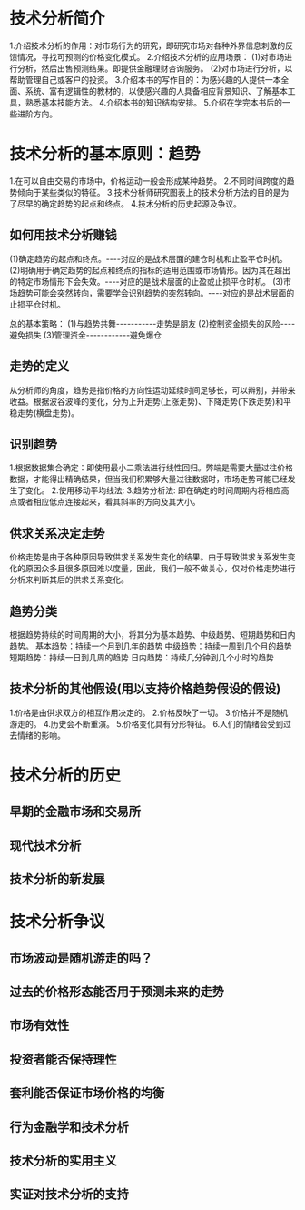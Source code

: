 # 技术分析简介
1.介绍技术分析的作用：对市场行为的研究，即研究市场对各种外界信息刺激的反馈情况，寻找可预测的价格变化模式。
2.介绍技术分析的应用场景：
  (1)对市场进行分析，然后出售预测结果。即提供金融理财咨询服务。
  (2)对市场进行分析，以帮助管理自己或客户的投资。
3.介绍本书的写作目的：为感兴趣的人提供一本全面、系统、富有逻辑性的教材的，以使感兴趣的人具备相应背景知识、了解基本工具，熟悉基本技能方法。
4.介绍本书的知识结构安排。
5.介绍在学完本书后的一些进阶方向。

# 技术分析的基本原则：趋势
1.在可以自由交易的市场中，价格运动一般会形成某种趋势。
2.不同时间跨度的趋势倾向于某些类似的特征。
3.技术分析师研究图表上的技术分析方法的目的是为了尽早的确定趋势的起点和终点。
4.技术分析的历史起源及争议。

## 如何用技术分析赚钱
  (1)确定趋势的起点和终点。----对应的是战术层面的建仓时机和止盈平仓时机。
  (2)明确用于确定趋势的起点和终点的指标的适用范围或市场情形。因为其在超出的特定市场情形下会失效。----对应的是战术层面的止盈或止损平仓时机。
  (3)市场趋势可能会突然转向，需要学会识别趋势的突然转向。----对应的是战术层面的止损平仓时机。

  总的基本策略：
  (1)与趋势共舞-----------走势是朋友
  (2)控制资金损失的风险----避免损失
  (3)管理资金------------避免爆仓
  
## 走势的定义
  从分析师的角度，趋势是指价格的方向性运动延续时间足够长，可以辨别，并带来收益。根据波谷波峰的变化，分为上升走势(上涨走势)、下降走势(下跌走势)和平稳走势(横盘走势)。
## 识别趋势
  1.根据数据集合确定：即使用最小二乘法进行线性回归。弊端是需要大量过往价格数据，才能得出精确结果，但当我们积累够大量过往数据时，市场走势可能已经发生了变化。
  2.使用移动平均线法:
  3.趋势分析法: 即在确定的时间周期内将相应高点或者相应低点连接起来，看其斜率的方向及其大小。
## 供求关系决定走势
  价格走势是由于各种原因导致供求关系发生变化的结果。由于导致供求关系发生变化的原因众多且很多原因难以度量，因此，我们一般不做关心，仅对价格走势进行分析来判断其后的供求关系变化。
## 趋势分类
  根据趋势持续的时间周期的大小，将其分为基本趋势、中级趋势、短期趋势和日内趋势。
  基本趋势：持续一个月到几年的趋势
  中级趋势：持续一周到几个月的趋势
  短期趋势：持续一日到几周的趋势
  日内趋势：持续几分钟到几个小时的趋势

## 技术分析的其他假设(用以支持价格趋势假设的假设)
  1.价格是由供求双方的相互作用决定的。
  2.价格反映了一切。
  3.价格并不是随机游走的。
  4.历史会不断重演。
  5.价格变化具有分形特征。
  6.人们的情绪会受到过去情绪的影响。

# 技术分析的历史
## 早期的金融市场和交易所
## 现代技术分析
## 技术分析的新发展
# 技术分析争议
## 市场波动是随机游走的吗？
## 过去的价格形态能否用于预测未来的走势
## 市场有效性
## 投资者能否保持理性
## 套利能否保证市场价格的均衡
## 行为金融学和技术分析
## 技术分析的实用主义
## 实证对技术分析的支持